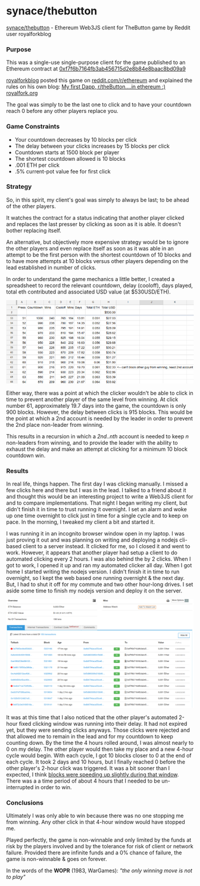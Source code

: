 # synace/thebutton

[synace/thebutton](https://github.com/synace/thebutton) - Ethereum Web3JS client for TheButton game by Reddit user royalforkblog

### Purpose

This was a single-use single-purpose client for the game published to an Ethereum contract at [0xf7f6b7164fb3ab456715d2e8b84e8baac8bd09a9](https://etherscan.io/address/0xf7f6b7164fb3ab456715d2e8b84e8baac8bd09a9)

[royalforkblog](https://www.reddit.com/user/royalforkblog) posted this game on [reddit.com/r/ethereum](https://www.reddit.com/r/ethereum/comments/85u6cd/my_first_dapp_rthebuttonin_ethereum/) and explained the rules on his own blog: [My first Dapp, r/theButton....in ethereum :) royalfork.org](https://www.royalfork.org/2018/03/20/button/)

The goal was simply to be the last one to click and to have your countdown reach 0 before any other players replace you.

### Game Constraints

* Your countdown decreases by 10 blocks per click
* The delay between your clicks increases by 15 blocks per click
* Countdown starts at 1500 block per player
* The shortest countdown allowed is 10 blocks
* .001 ETH per click
* .5% current-pot value fee for first click

### Strategy

So, in this spirit, my client's goal was simply to always be last; to be ahead of the other players.

It watches the contract for a status indicating that another player clicked and replaces the last presser by clicking as soon as it is able. It doesn't bother replacing itself.

An alternative, but objectively more expensive strategy would be to ignore the other players and even replace itself as soon as it was able in an attempt to be the first person with the shortest countdown of 10 blocks and to have more attempts at 10 blocks versus other players depending on the lead established in number of clicks.

In order to understand the game mechanics a little better, I created a spreadsheet to record the relevant countdown, delay (cooloff), days played, total eth contributed and associated USD value (at $530USD/ETH).

![Spreadsheet of Clicks](/assets/clicks.png)

Either way, there was a point at which the clicker wouldn't be able to click in time to prevent another player of the same level from winning. At click number 61, approximately 19.7 days into the game, the countdown is only 900 blocks. However, the delay between clicks is 915 blocks. This would be the point at which a 2nd account is needed by the leader in order to prevent the 2nd place non-leader from winning.

This results in a recursion in which a *2nd..nth* account is needed to keep *n* non-leaders from winning, and to provide the leader with the ability to exhaust the delay and make an attempt at clicking for a minimum 10 block countdown win.

### Results

In real life, things happen. The first day I was clicking manually. I missed a few clicks here and there but I was in the lead. I talked to a friend about it and thought this would be an interesting project to write a Web3JS client for and to compare implementations. That night I began writing my client, but didn't finish it in time to trust running it overnight. I set an alarm and woke up one time overnight to click just in time for a single cycle and to keep on pace. In the morning, I tweaked my client a bit and started it.

I was running it in an incognito browser window open in my laptop. I was just proving it out and was planning on writing and deploying a nodejs cli-based client to a server instead. It clicked for me, so I closed it and went to work. However, it appears that another player had setup a client to do automated clicking every 2 hours. I was also behind the by 2 clicks. When I got to work, I opened it up and ran my automated clicker all day. When I got home I started writing the nodejs version. I didn't finish it in time to run overnight, so I kept the web based one running overnight & the next day. But, I had to shut it off for my commute and two other hour-long drives. I set aside some time to finish my nodejs version and deploy it on the server.

![Failed Clicks](/assets/fails.png)

It was at this time that I also noticed that the other player's automated 2-hour fixed clicking window was running into their delay. It had not expired yet, but they were sending clicks anyways. Those clicks were rejected and that allowed me to remain in the lead and for my countdown to keep counting down. By the time the 4 hours rolled around, I was almost nearly to 0 on my delay. The other player would then take my place and a new 4-hour cycle would begin. With each cycle, I got 10 blocks closer to 0 at the end of each cycle. It took 2 days and 10 hours, but I finally reached 0 before the other player's 2-hour click was triggered. It was a bit sooner than I expected, I think [blocks were speeding up slightly during that window](https://etherscan.io/chart/blocks). There was a a time period of about 4 hours that I needed to be un-interrupted in order to win.

### Conclusions

Ultimately I was only able to win because there was no one stopping me from winning. Any other click in that 4-hour window would have stopped me.

Played perfectly, the game is non-winnable and only limited by the funds at risk by the players involved and by the tolerance for risk of client or network failure. Provided there are infinite funds and a 0% chance of failure, the game is non-winnable & goes on forever.

In the words of the **WOPR** (1983, WarGames): *"the only winning move is not to play"*
